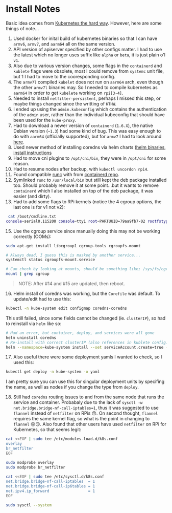 # Install Notes
Basic idea comes from [Kubernetes the hard way](https://github.com/kelseyhightower/kubernetes-the-hard-way).
However, here are some things of note...

1. Used docker for inital build of kubernetes binaries so that I can have `armv6`, `armv7`, and `aarm64` all on the same version.
2. API version of apiserver specified by other configs matter. I had to use the latest which no longer uses suffix like `alpha` or `beta`, it is just plain o'l `v1`.
3. Also due to various version changes, some flags in the `containerd` and `kublete` flags were obsolete,
   most I could remove from `systemc` unit file, but 1 I had to move to the cooresponding config.
5. The `armv7l` compiled `kubelet` does not run on `aarm64` arch, even though the other `armv7l` binaries may.
   So I needed to compile kubernetes as `aarm64` in order to get `kubelete` working on `rpi[3-4]`.
6. Needed to install `netfilter-persistent`, perhaps I missed this step, or maybe things changed since the writting of `KTHW`.
7. I ended up using the `admin.kubeconfig` which contains the authentication of the `admin` user, rather than the individual kubeconfig that should have been used for the `kube-proxy`.
8. Had to download a newer version of `containerd` (`1.6.X`), the native Debian version (`~1.3`) had some kind of bug.
   This was easy enough to do with `aarm64` (officially supported), but for `armv7` I had to look around [here](https://github.com/alexellis/containerd-arm/releases).
9. Used newer method of installing coredns via helm charts ([helm binaries](https://github.com/helm/helm/releases), [install instructions](https://github.com/coredns/helm)
10. Had to move cni plugins to `/opt/cni/bin`, they were in `/opt/cni` for some reason.
11. Had to resume nodes after backup, with `kubectl uncordon rpi4`.
12. Found compatible [runc](https://github.com/opencontainers/runc/releases) with from [containerd repo](https://github.com/containerd/containerd/blob/v1.6.24/script/setup/runc-version).
13. Symlinked `runc` to `/usr/local/bin` but still kept the deb package installed too. Should probably remove it at some point...but it wants to remove `containerd` which I also installed on top of the deb package, it was easier (and dirty).
14. Had to add some flags to RPi kernels (notice the 4 cgroup options, the last one is for v1 not v2):
```bash
 cat /boot/cmdline.txt
console=serial0,115200 console=tty1 root=PARTUUID=79aa9fb7-02 rootfstype=ext4 cgroup_enable=cpuset cgroup_enable=memory cgroup_memory=1 fsck.repair=yes systemd.unified_cgroup_hierarchy=0 rootwait
```
15. Use the cgroup service since manually doing this may not be working correctly (OOMs):
```bash
sudo apt-get install libcgroup1 cgroup-tools cgroupfs-mount

# Always dead, I guess this is masked by another service...
systemctl status cgroupfs-mount.service

# Can check by looking at mounts, should be something like; /sys/fs/cgroup/memory and /sys/fs/cgroup/cpu
mount | grep cgroup
```

>NOTE: After #14 and #15 are updated, then reboot.

16. Helm install of coredns was working, but the `Corefile` was default. To update/edit had to use this:
```bash
kubectl -n kube-system edit configmap coredns-coredns
```
This still failed, since some fields cannot be changed (ie. `clusterIP`), so had to reinstall via `helm` like so:
```bash
# Had an error, but container, deploy, and services were all gone
helm uninstall coredns
# Re-install with correct clusterIP (also references in kublete config...)
helm --namespace=kube-system install --set serviceAccount.create=true --set service.clusterIP=10.32.0.10 coredns coredns/coredns
```
17. Also useful there were some deployment yamls I wanted to check, so I used this:
```bash
kubectl get deploy -n kube-system -o yaml
```
I am pretty sure you can use this for singular deployment units by specifing the name, as well as nodes if you change the type from `deploy`.

18. Still had `coredns` routing issues to and from the same node that runs the service and container. Probabaly due to the lack of `sysctl -w net.bridge.bridge-nf-call-iptables=1`, thus it was suggested to use `flannel` instead of `netfilter` on RPis 🙃. On second thought, `flannel` requires the same kernel flag, so what is the point in changing to `flannel` 🙃🙃. Also found that other users have used `netfilter` on RPi for Kubernetes, so that seems legit:
```bash
cat <<EOF | sudo tee /etc/modules-load.d/k8s.conf
overlay
br_netfilter
EOF

sudo modprobe overlay
sudo modprobe br_netfilter
 
cat <<EOF | sudo tee /etc/sysctl.d/k8s.conf
net.bridge.bridge-nf-call-iptables  = 1
net.bridge.bridge-nf-call-ip6tables = 1
net.ipv4.ip_forward                 = 1
EOF

sudo sysctl --system
```
